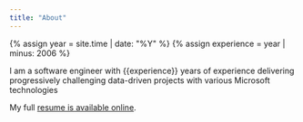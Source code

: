 ```yaml
---
title: "About"
---
```


{% assign year = site.time | date: "%Y" %}
{% assign experience = year | minus: 2006 %}

I am a software engineer with {{experience}} years of experience delivering
progressively challenging data-driven projects with various Microsoft
technologies

My full [resume is available online](http://jquintus.azurewebsites.net/).

